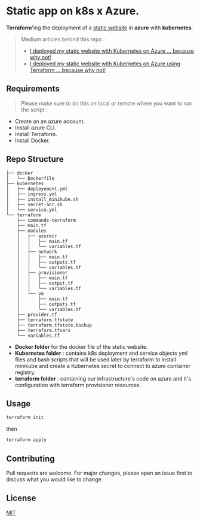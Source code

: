 # Static app on k8s x Azure.
**Terraform**'ing the deployment of a [static website](https://github.com/Z4ck404/z4ck404.github.io) in **azure** with **kubernetes**.
> Medium articles behind this repo : 
>  - [I deployed my static website with Kubernetes on Azure … because why not!](https://medium.com/aws-tip/i-deployed-my-static-website-with-kubernetes-on-azure-because-why-not-39a501399fd7)
>  - [I deployed my static website with Kubernetes on Azure using Terraform … because why not!](https://medium.com/@zakaria-elbazi/i-deployed-my-static-website-with-kubernetes-on-azure-using-terraform-because-why-not-2cdfe8807ca4)

## Requirements
> Please make sure to do this on local or remote where you want to run the script : 

- Create an an azure account.
- Install azure CLI.
- Install Terraform.
- Install Docker.

## Repo Structure 
```
├── docker
│   └── Dockerfile
├── kubernetes
│   ├── deployement.yml
│   ├── ingress.yml
│   ├── install_minikube.sh
│   ├── secret-acr.sh
│   └── service.yml
└── terraform
    ├── commands-terraform
    ├── main.tf
    ├── modules
    │   ├── azurecr
    │   │   ├── main.tf
    │   │   └── variables.tf
    │   ├── network
    │   │   ├── main.tf
    │   │   ├── outputs.tf
    │   │   └── variables.tf
    │   ├── provisioner
    │   │   ├── main.tf
    │   │   ├── output.tf
    │   │   └── variables.tf
    │   └── vm
    │       ├── main.tf
    │       ├── outputs.tf
    │       └── variables.tf
    ├── provider.tf
    ├── terraform.tfstate
    ├── terraform.tfstate.backup
    ├── terraform.tfvars
    └── variables.tf
```
- **Docker folder** for the docker file of the static website.
- **Kubernetes folder** : contains k8s deployment and service objects yml files and bash scripts that will be used later by terraform to install minikube and create a Kubernetes secret to connect to azure container registry.
- **terraform folder** : containing our infrastructure's code on azure and it's configuration with terraform provisioner resources .

## Usage

```bash
terraform init
```
then 
```bash
terraform apply
```

## Contributing
Pull requests are welcome. For major changes, please open an issue first to discuss what you would like to change.

## License
[MIT](https://choosealicense.com/licenses/mit/)
